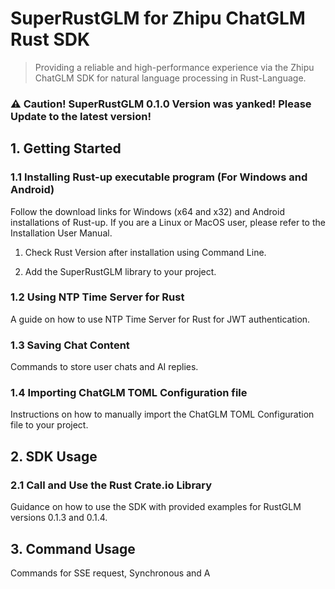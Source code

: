 # SuperRustGLM for Zhipu ChatGLM Rust SDK

> Providing a reliable and high-performance experience via the Zhipu ChatGLM SDK for natural language processing in Rust-Language.

### ⚠️ Caution! SuperRustGLM 0.1.0 Version was yanked! Please Update to the latest version!

## 1. Getting Started

### 1.1 Installing Rust-up executable program (For Windows and Android)

Follow the download links for Windows (x64 and x32) and Android installations of Rust-up. If you are a Linux or MacOS user, please refer to the Installation User Manual.

1. Check Rust Version after installation using Command Line.

2. Add the SuperRustGLM library to your project.

### 1.2 Using NTP Time Server for Rust

A guide on how to use NTP Time Server for Rust for JWT authentication.

### 1.3 Saving Chat Content

Commands to store user chats and AI replies.

### 1.4 Importing ChatGLM TOML Configuration file

Instructions on how to manually import the ChatGLM TOML Configuration file to your project.

## 2. SDK Usage

### 2.1 Call and Use the Rust Crate.io Library

Guidance on how to use the SDK with provided examples for RustGLM versions 0.1.3 and 0.1.4.

## 3. Command Usage

Commands for SSE request, Synchronous and A